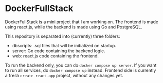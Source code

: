 # DockerFullStack
DockerFullStack is a mini project that I am working on.
The frontend is made using react.js, while the backend is made using Go and PostgreSQL.

This repository is separated into (currently) three folders:
- dbscripts: .sql files that will be initialized on startup.
- server: Go code containing the backend logic.
- web: react.js code containing the frontend.

To run the backend only, you can do `docker compose up server`. If you want to run all services, do `docker compose up` instead.
Frontend side is currently a fresh `create-react-app` project, without any changes yet.
